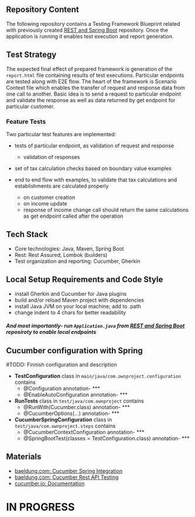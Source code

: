 ## Repository Content

The following repository contains a Testing Framework Blueprint related with previously created [REST and Spring
Boot](https://github.com/mwstyczynski/REST-and-Spring-Boot) repository. Once the application is running it enables test
execution and report generation.

## Test Strategy

The expected final effect of prepared framework is generation of the `report.html` file containing results of test executions.
Particular endpoints are tested along with E2E flow. The heart of the framework is Scenario Context file which enables
the transfer of request and response data from one call to another. Basic idea is to send a request to particular
endpoint and validate the response as well as data returned by get endpoint for particular customer.

### Feature Tests

Two particular test features are implemented:

- tests of particular endpoint, as validation of request and response
    - validation of responses
- set of tax calculation checks based on boundary value examples 
- end to end flow with examples, to validate that tax calculations and establishments are calculated properly
    - on customer creation
    - on income update

    + response of income change call should return the same calculations as get endpoint called after the operation

## Tech Stack

* Core technologies: Java, Maven, Spring Boot
* Rest:   Rest Assured, Lombok (builders)
* Test organization and reporting: Cucumber, Gherkin

## Local Setup Requirements and Code Style

- install Gherkin and Cucumber for Java plugins
- build and/or reload Maven project with dependencies
- install Java JVM on your local machine; add to .path
- change indent to 4 chars for better readability
 ##### And most importantly- run `Application.java` from [REST and Spring Boot](https://github.com/mwstyczynski/REST-and-Spring-Boot) reposiroty to enable local endpoints

## Cucumber configuration with Spring

#TODO: Finnish configuration and description

- **TestConfiguration** class in `main/java/com.ownproject.configuration` contains
    - @Configuration annotation-  ***
    - @EnableAutoConfiguration annotation-  ***
- **RunTests** class in `test/java/com.ownproject` contains
    - @RunWith(Cucumber.class) annotation-  ***
    - @CucumberOptions(...) annotation-  ***
- **CucumberSpringConfiguration** class in `test/java/com.ownproject.steps` contains
    - @CucumberContextConfiguration annotation-  ***
    - @SpringBootTest(classes = TestConfiguration.class) annotation-  ***

## Materials
- [baeldung.com: Cucumber Spring Integration](https://www.baeldung.com/cucumber-spring-integration)
- [baeldung.com: Cucumber Rest API Testing](https://www.baeldung.com/cucumber-rest-api-testing)
- [cucumber.io: Documentation](https://cucumber.io/)

# IN PROGRESS
